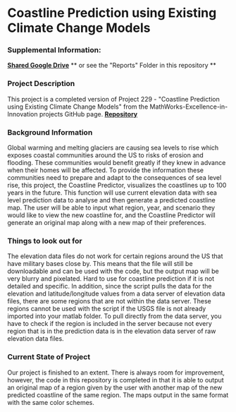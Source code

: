 # Coastline Prediction using Existing Climate Change Models  

### Supplemental Information:

<strong>[Shared Google Drive](https://drive.google.com/drive/u/1/folders/0ADMDjP3qvYbcUk9PVA)</strong>
** or see the "Reports" Folder in this repository ** 

### Project Description 

This project is a completed version of Project 229 - "Coastline Prediction using Existing Climate Change Models" from the MathWorks-Excellence-in-Innovation projects GitHub page. <strong>[Repository](https://github.com/mathworks/MathWorks-Excellence-in-Innovation/blob/main/projects/Coastline%20Prediction%20using%20Existing%20Climate%20Change%20Models/README.md)</strong>

### Background Information

Global warming and melting glaciers are causing sea levels to rise which exposes coastal communities around the US to risks of erosion and flooding. These communities would benefit greatly if they knew in advance when their homes will be affected. To provide the information these communities need to prepare and adapt to the consequences of sea level rise, this project, the Coastline Predictor, visualizes the coastlines up to 100 years in the future. This function will use current elevation data with sea level prediction data to analyse and then generate a predicted coastline map. The user will be able to input what region, year, and scenario they would like to view the new coastline for, and the Coastline Predictor will generate an original map along with a new map of their preferences. 

### Things to look out for

The elevation data files do not work for certain regions around the US that have military bases close by. This means that the file will still be downloadable and can be used with the code, but the output map will be very blurry and pixelated. Hard to use for coastline prediction if it is not detailed and specific. 
In addition, since the script pulls the data for the elevation and latitude/longitude values from a data server of elevation data files, there are some regions that are not within the data server. These regions cannot be used with the script if the USGS file is not already imported into your matlab folder. To pull directly from the data server, you have to check if the region is included in the server because not every region that is in the prediction data is in the elevation data server of raw elevation data files. 

### Current State of Project 

Our project is finished to an extent. There is always room for improvement, however, the code in this repository is completed in that it is able to output an original map of a region given by the user with another map of the new predicted coastline of the same region. The maps output in the same format with the same color schemes. 


